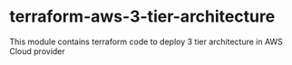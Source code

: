 # terraform-aws-3-tier-architecture
This module contains terraform code to deploy 3 tier architecture in AWS Cloud provider
